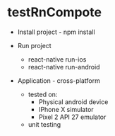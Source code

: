 # testRnCompote

- Install project - npm install


- Run project
  - react-native run-ios
  - react-native run-android
  
  
- Application - cross-platform
  - tested on:
    - Physical android device
    - IPhone X simulator
    - Pixel 2 API 27 emulator
  - unit testing